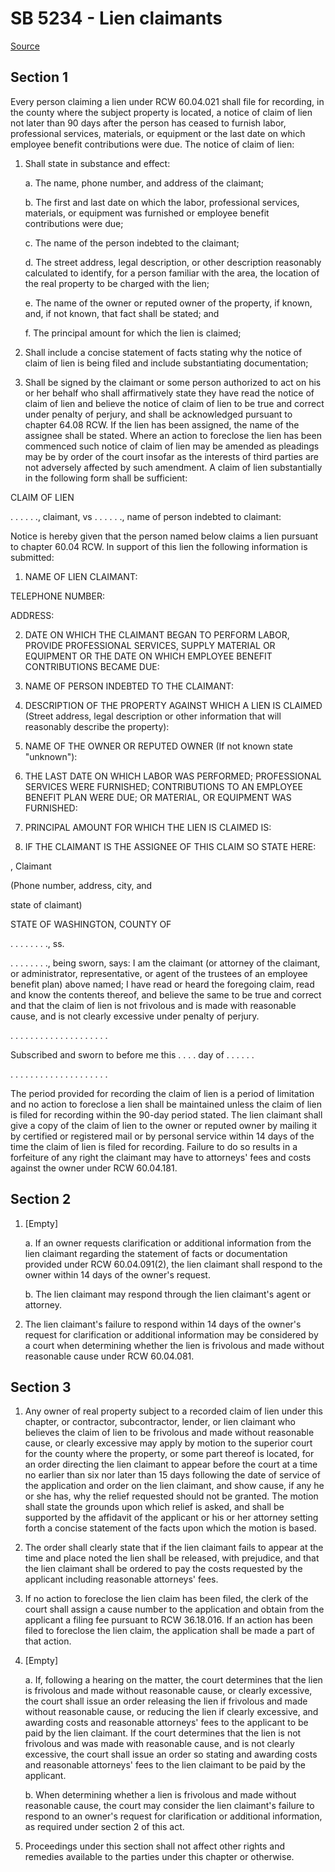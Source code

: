 # SB 5234 - Lien claimants

[Source](http://lawfilesext.leg.wa.gov/biennium/2023-24/Pdf/Bills/Senate%20Bills/5234.pdf)

## Section 1
Every person claiming a lien under RCW 60.04.021 shall file for recording, in the county where the subject property is located, a notice of claim of lien not later than 90 days after the person has ceased to furnish labor, professional services, materials, or equipment or the last date on which employee benefit contributions were due. The notice of claim of lien:

1. Shall state in substance and effect:

    a. The name, phone number, and address of the claimant;

    b. The first and last date on which the labor, professional services, materials, or equipment was furnished or employee benefit contributions were due;

    c. The name of the person indebted to the claimant;

    d. The street address, legal description, or other description reasonably calculated to identify, for a person familiar with the area, the location of the real property to be charged with the lien;

    e. The name of the owner or reputed owner of the property, if known, and, if not known, that fact shall be stated; and

    f. The principal amount for which the lien is claimed;

2. Shall include a concise statement of facts stating why the notice of claim of lien is being filed and include substantiating documentation;

3. Shall be signed by the claimant or some person authorized to act on his or her behalf who shall affirmatively state they have read the notice of claim of lien and believe the notice of claim of lien to be true and correct under penalty of perjury, and shall be acknowledged pursuant to chapter 64.08 RCW. If the lien has been assigned, the name of the assignee shall be stated. Where an action to foreclose the lien has been commenced such notice of claim of lien may be amended as pleadings may be by order of the court insofar as the interests of third parties are not adversely affected by such amendment. A claim of lien substantially in the following form shall be sufficient:

CLAIM OF LIEN

. . . . . ., claimant, vs . . . . . ., name of person indebted to claimant:

Notice is hereby given that the person named below claims a lien pursuant to chapter 60.04 RCW. In support of this lien the following information is submitted:

1. NAME OF LIEN CLAIMANT:

TELEPHONE NUMBER:

ADDRESS:

2. DATE ON WHICH THE CLAIMANT BEGAN TO PERFORM LABOR, PROVIDE PROFESSIONAL SERVICES, SUPPLY MATERIAL OR EQUIPMENT OR THE DATE ON WHICH EMPLOYEE BENEFIT CONTRIBUTIONS BECAME DUE:

3. NAME OF PERSON INDEBTED TO THE CLAIMANT:

4. DESCRIPTION OF THE PROPERTY AGAINST WHICH A LIEN IS CLAIMED (Street address, legal description or other information that will reasonably describe the property):

5. NAME OF THE OWNER OR REPUTED OWNER (If not known state "unknown"):

6. THE LAST DATE ON WHICH LABOR WAS PERFORMED; PROFESSIONAL SERVICES WERE FURNISHED; CONTRIBUTIONS TO AN EMPLOYEE BENEFIT PLAN WERE DUE; OR MATERIAL, OR EQUIPMENT WAS FURNISHED:

7. PRINCIPAL AMOUNT FOR WHICH THE LIEN IS CLAIMED IS:

8. IF THE CLAIMANT IS THE ASSIGNEE OF THIS CLAIM SO STATE HERE:

, Claimant

(Phone number, address, city, and

state of claimant)

STATE OF WASHINGTON, COUNTY OF

. . . . . . . ., ss.

. . . . . . . ., being sworn, says: I am the claimant (or attorney of the claimant, or administrator, representative, or agent of the trustees of an employee benefit plan) above named; I have read or heard the foregoing claim, read and know the contents thereof, and believe the same to be true and correct and that the claim of lien is not frivolous and is made with reasonable cause, and is not clearly excessive under penalty of perjury.

. . . . . . . . . . . . . . . . . . . .

Subscribed and sworn to before me this . . . . day of . . . . . .

. . . . . . . . . . . . . . . . . . . .

The period provided for recording the claim of lien is a period of limitation and no action to foreclose a lien shall be maintained unless the claim of lien is filed for recording within the 90-day period stated. The lien claimant shall give a copy of the claim of lien to the owner or reputed owner by mailing it by certified or registered mail or by personal service within 14 days of the time the claim of lien is filed for recording. Failure to do so results in a forfeiture of any right the claimant may have to attorneys' fees and costs against the owner under RCW 60.04.181.

## Section 2
1. [Empty]

    a. If an owner requests clarification or additional information from the lien claimant regarding the statement of facts or documentation provided under RCW 60.04.091(2), the lien claimant shall respond to the owner within 14 days of the owner's request.

    b. The lien claimant may respond through the lien claimant's agent or attorney.

2. The lien claimant's failure to respond within 14 days of the owner's request for clarification or additional information may be considered by a court when determining whether the lien is frivolous and made without reasonable cause under RCW 60.04.081.

## Section 3
1. Any owner of real property subject to a recorded claim of lien under this chapter, or contractor, subcontractor, lender, or lien claimant who believes the claim of lien to be frivolous and made without reasonable cause, or clearly excessive may apply by motion to the superior court for the county where the property, or some part thereof is located, for an order directing the lien claimant to appear before the court at a time no earlier than six nor later than 15 days following the date of service of the application and order on the lien claimant, and show cause, if any he or she has, why the relief requested should not be granted. The motion shall state the grounds upon which relief is asked, and shall be supported by the affidavit of the applicant or his or her attorney setting forth a concise statement of the facts upon which the motion is based.

2. The order shall clearly state that if the lien claimant fails to appear at the time and place noted the lien shall be released, with prejudice, and that the lien claimant shall be ordered to pay the costs requested by the applicant including reasonable attorneys' fees.

3. If no action to foreclose the lien claim has been filed, the clerk of the court shall assign a cause number to the application and obtain from the applicant a filing fee pursuant to RCW 36.18.016. If an action has been filed to foreclose the lien claim, the application shall be made a part of that action.

4. [Empty]

    a. If, following a hearing on the matter, the court determines that the lien is frivolous and made without reasonable cause, or clearly excessive, the court shall issue an order releasing the lien if frivolous and made without reasonable cause, or reducing the lien if clearly excessive, and awarding costs and reasonable attorneys' fees to the applicant to be paid by the lien claimant. If the court determines that the lien is not frivolous and was made with reasonable cause, and is not clearly excessive, the court shall issue an order so stating and awarding costs and reasonable attorneys' fees to the lien claimant to be paid by the applicant.

    b. When determining whether a lien is frivolous and made without reasonable cause, the court may consider the lien claimant's failure to respond to an owner's request for clarification or additional information, as required under section 2 of this act.

5. Proceedings under this section shall not affect other rights and remedies available to the parties under this chapter or otherwise.
